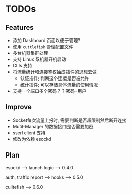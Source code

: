 # TODOs

## Features
- 添加 Dashboard 页面以便于管理?
- 使用 `cuttlefish` 管理配置文件
- 多台机器集群处理
- 支持 Linux 系机器开机启动
- CLIs 支持
- 将流量统计和连接鉴权抽成插件的思想去做
    - 认证插件; 判断这个连接是否被允许
    - 统计插件; 可以存储具体流量的使用情况
- 支持一个端口多个密码？？密码=用户

## Improve
- Socket每次流量上报时, 需要判断是否超限制然后断开连接
- Mutil-Manager 的数据接口是否需要加密
- sserl client 支持
- 修改为依赖 esockd


## Plan

esockd --> launch logic --> 0.4.0

auth, traffic report --> hooks --> 0.5.0

culltefish --> 0.6.0
